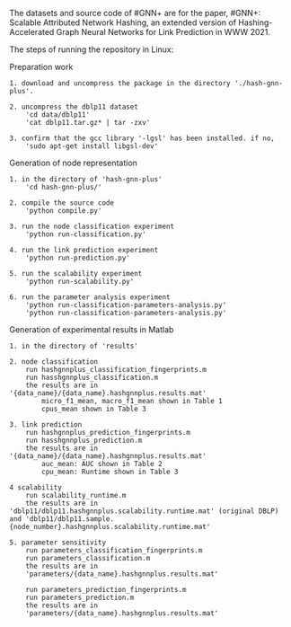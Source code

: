 The datasets and source code of #GNN+ are for the paper, 
    #GNN+: Scalable Attributed Network Hashing, 
    an extended version of Hashing-Accelerated Graph Neural Networks for Link Prediction in WWW 2021.

The steps of running the repository in Linux:

Preparation work

    1. download and uncompress the package in the directory './hash-gnn-plus'. 

    2. uncompress the dblp11 dataset
        'cd data/dblp11'
        'cat dblp11.tar.gz* | tar -zxv'

    3. confirm that the gcc library '-lgsl' has been installed. if no,
        'sudo apt-get install libgsl-dev'


Generation of node representation

    1. in the directory of 'hash-gnn-plus'
        'cd hash-gnn-plus/'

    2. compile the source code
        'python compile.py'

    3. run the node classification experiment
        'python run-classification.py'

    4. run the link prediction experiment
        'python run-prediction.py'

    5. run the scalability experiment
        'python run-scalability.py'

    6. run the parameter analysis experiment
        'python run-classification-parameters-analysis.py'
        'python run-classification-parameters-analysis.py'

Generation of experimental results in Matlab

    1. in the directory of 'results'

    2. node classification
        run hashgnnplus_classification_fingerprints.m
        run hasshgnnplus_classification.m
        the results are in '{data_name}/{data_name}.hashgnnplus.results.mat'
            micro_f1_mean, macro_f1_mean shown in Table 1
            cpus_mean shown in Table 3

    3. link prediction
        run hashgnnplus_prediction_fingerprints.m
        run hasshgnnplus_prediction.m
        the results are in '{data_name}/{data_name}.hashgnnplus.results.mat'
            auc_mean: AUC shown in Table 2
            cpu_mean: Runtime shown in Table 3

    4 scalability
        run scalability_runtime.m
        the results are in 'dblp11/dblp11.hashgnnplus.scalability.runtime.mat' (original DBLP) and 'dblp11/dblp11.sample.{node_number}.hashgnnplus.scalability.runtime.mat'

    5. parameter sensitivity
        run parameters_classification_fingerprints.m
        run parameters_classification.m
        the results are in 
        'parameters/{data_name}.hashgnnplus.results.mat'

        run parameters_prediction_fingerprints.m
        run parameters_prediction.m
        the results are in 
        'parameters/{data_name}.hashgnnplus.results.mat'
